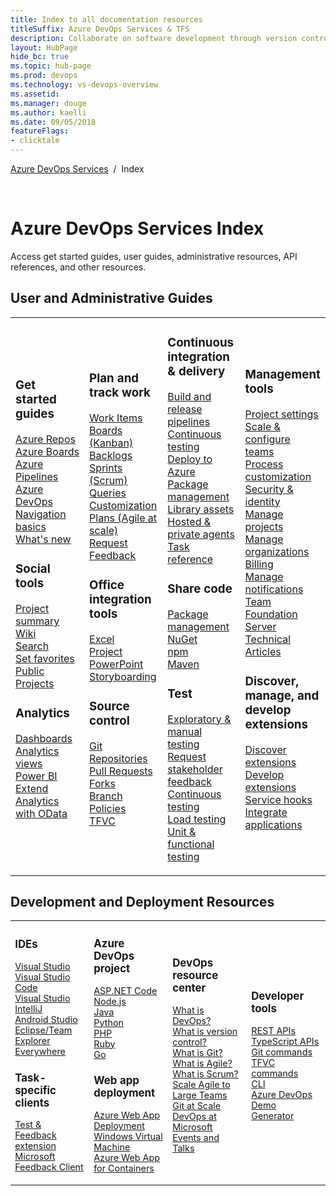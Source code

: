 ```yaml
---
title: Index to all documentation resources 
titleSuffix: Azure DevOps Services & TFS
description: Collaborate on software development through version control, work tracking, and continuous integration and delivery with Azure DevOps Services and Team Foundation Server
layout: HubPage 
hide_bc: true
ms.topic: hub-page
ms.prod: devops 
ms.technology: vs-devops-overview 
ms.assetid:  
ms.manager: douge 
ms.author: kaelli 
ms.date: 09/05/2018
featureFlags:
- clicktale 
---
```


<p><a href="/vsts/index">Azure DevOps Services</a>&nbsp;&nbsp;/&nbsp;&nbsp;Index</p><br/>
<h1>Azure DevOps Services Index</h1>
<p>Access get started guides, user guides, administrative resources, API references, and other resources.</p>
<h2 id="user-guides">User and Administrative Guides</h2>
<table border="0">
<tbody class="noBullet" style="padding-left:0;">
<tr><td width="25%">
                        <h3>Get started guides</h3>
                            <p><a href="/vsts/repos/get-started/index">Azure Repos</a><br/>
                            <a href="/vsts/boards/get-started/index">Azure Boards</a><br/>
                            <a href="/vsts/pipelines/get-started/pipelines-get-started">Azure Pipelines</a><br/>
                            <a href="/vsts/user-guide/index">Azure DevOps</a><br/>
                            <a href="/vsts/project/navigation/preview-features">Navigation basics</a><br/>
                            <a href="/vsts/release-notes/index">What's new</a></p>
                        <h3>Social tools</h3>
                            <p><a href="/vsts/project/wiki/project-vision-status">Project summary</a><br/>
                            <a href="/vsts/project/wiki/index">Wiki</a><br/>
                            <a href="/vsts/project/search/index">Search</a><br/>
                            <a href="/vsts/project/navigation/set-favorites">Set favorites</a><br/>
                            <a href="/vsts/organizations/public/index">Public Projects</a></p>
                        <h3>Analytics</h3>
                            <p><a href="/vsts/report/dashboards/index">Dashboards</a><br/>
                            <a href="/vsts/report/analytics/index">Analytics views</a><br/>
                            <a href="/vsts/report/powerbi/index">Power BI</a><br/>
                            <a href="/vsts/report/extend-analytics/index">Extend Analytics with OData</a></p>
</td>
<td width="25%">
                        <h3>Plan and track work</h3>
                            <p><a href="/vsts/boards/work-items/index">Work Items</a><br/>
                            <a href="/vsts/boards/boards/index">Boards (Kanban)</a><br/>
                            <a href="/vsts/boards/backlogs/index">Backlogs</a><br/>
                            <a href="/vsts/boards/sprints/index">Sprints (Scrum)</a><br/>
                            <a href="/vsts/boards/queries/index">Queries</a><br/>
                            <a href="/vsts/organizations/settings/work/inheritance-process-model">Customization</a><br/>
                            <a href="/vsts/boards/plans/index">Plans (Agile at scale)</a><br/>
                            <a href="/vsts/project/feedback/index">Request Feedback</a></p>
                        <h3>Office integration tools</h3>
                            <p><a href="/vsts/boards/backlogs/office/bulk-add-modify-work-items-excel">Excel</a><br/>
                            <a href="/vsts/boards/backlogs/office/create-your-backlog-tasks-using-project">Project</a><br/>
                            <a href="/vsts/boards/backlogs/office/storyboard-your-ideas-using-powerpoint">PowerPoint Storyboarding</a></p>
                       <h3>Source control</h3>
                            <p><a href="/vsts/repos/git/index">Git Repositories</a><br/>
                            <a href="/vsts/repos/git/pullrequest">Pull Requests</a><br/>
                            <a href="/vsts/repos/git/concepts/forks">Forks</a><br/>
                            <a href="/vsts/repos/git/branch-policies">Branch Policies</a><br/>
                            <a href="/vsts/repos/tfvc/index">TFVC</a></p>
                        </ul>
</td>
<td width="25%">
                        <h3>Continuous integration & delivery</h3>
                            <p><a href="/vsts/pipelines/index">Build and release pipelines</a><br/>
                            <a href="/vsts/pipelines/test/getting-started-with-continuous-testing">Continuous testing</a><br/>
                            <a href="/vsts/deploy-azure/index">Deploy to Azure</a><br/>
                            <a href="/vsts/package/index">Package management</a><br/>
                            <a href="/vsts/pipelines/library/index">Library assets</a><br/>
                            <a href="/vsts/pipelines/agents/agents">Hosted &amp; private agents</a><br/>
                            <a href="/vsts/pipelines/tasks">Task reference</a></p>
                        <h3>Share code</h3>
                            <p><a href="/vsts/package/overview">Package management</a><br/>
                            <a href="/vsts/package/get-started-nuget">NuGet</a><br/>
                            <a href="/vsts/package/get-started-npm">npm</a><br/>
                            <a href="/vsts/package/get-started-maven">Maven</a></p>
                        <h3>Test</h3>
                            <p><a href="/vsts/test/index">Exploratory & manual testing</a><br/>
                            <a href="/vsts/project/feedback/index">Request stakeholder feedback</a><br/>
                            <a href="/vsts/pipelines/test/getting-started-with-continuous-testing">Continuous testing</a><br/>
                            <a href="/vsts/test/load-test/index">Load testing</a><br/>
                            <a href="https://docs.microsoft.com/en-us/visualstudio/test/unit-test-your-code">Unit & functional testing</a></p>
</td>
<td width="25%">
                        <h3>Management tools</h3>
                            <p><a href="/vsts/organizations/settings/index">Project settings</a><br/>
                            <a href="/vsts/organizations/settings/about-teams-and-settings">Scale &amp; configure teams</a><br/>
                            <a href="/vsts/organizations/settings/work/inheritance-process-model">Process customization</a><br/>
                            <a href="/vsts/organizations/security/index">Security &amp; identity</a><br/>
                            <a href="/vsts/organizations/projects/index">Manage projects</a><br/>
                            <a href="/vsts/organizations/accounts/index">Manage organizations</a><br/>
                            <a href="/vsts/billing/index">Billing</a><br/>
                            <a href="/vsts/notifications/index">Manage notifications</a><br/>
                            <a href="/tfs/server/index">Team Foundation Server</a><br/>
                            <a href="/vsts/articles">Technical Articles</a></p>
                        <h3>Discover, manage, and develop extensions</h3>
                            <p><a href="/vsts/marketplace/overview">Discover extensions</a><br/>
                            <a href="/vsts/extend/index">Develop extensions</a><br/>
                            <a href="/vsts/service-hooks/index">Service hooks</a><br/>
                            <a href="/vsts/integrate/index">Integrate applications</a></p>
                        </ul>
</td>
</tr>
</tbody>
</table>
<h2 id="deploy">Development and Deployment Resources</h2>
<table border="0">
<tbody class="noBullet" style="padding-left:0;font-size:.9rem;">
<tr>
<td width="25%">
                        <h3>IDEs</h3>
                            <p><a href="/visualstudio">Visual Studio</a><br/>
                            <a href="/vsts/java/vscode-extension">Visual Studio Code</a><br/>
                            <a href="/vsts/java/index">Visual Studio</a><br/>
                            <a href="/vsts/java/download-intellij-plug-in">IntelliJ</a><br/>
                            <a href="/vsts/java/download-android-studio-plug-in">Android Studio</a><br/>
                            <a href="/vsts/java/download-eclipse-plug-in">Eclipse/Team Explorer Everywhere</a></p> 
                        <h3>Task-specific clients</h3>
                            <p><a href="/vsts/test/provide-stakeholder-feedback">Test & Feedback extension</a><br/>
                            <a href="/vsts/project/feedback/give-feedback">Microsoft Feedback Client</a></p> 
</td>
<td width="25%">
                        <h3>Azure DevOps project</h3>
                            <p><a href="/azure/devops-project/azure-devops-project-aspnet-core">ASP.NET Code</a><br/>
                            <a href="/azure/devops-project/azure-devops-project-nodejs">Node.js</a><br/>
                            <a href="/azure/devops-project/azure-devops-project-java">Java</a><br/>
                            <a href="/azure/devops-project/azure-devops-project-python">Python</a><br/> 
                            <a href="/azure/devops-project/azure-devops-project-php">PHP</a><br/>
                            <a href="/azure/devops-project/azure-devops-project-ruby">Ruby</a><br/>
                            <a href="/azure/devops-project/azure-devops-project-go">Go</a></p> 
                        <h3>Web app deployment</h3>
                            <p><a href="/vsts/pipelines/targets/webapp">Azure Web App Deployment</a><br/>
                            <a href="/vsts/pipelines/apps/cd/deploy-webdeploy-iis-deploygroups">Windows Virtual Machine</a><br/>
                            <a href="/vsts/pipelines/apps/cd/deploy-docker-webapp">Azure Web App for Containers</a></p> </td>
<td width="25%">
<h3 id="devops-center">DevOps resource center</h3>
                            <p><a href="/azure/devops/learn/what-is-devops">What is DevOps?</a><br/>
                            <a href="/azure/devops/learn/git/what-is-version-control">What is version control?</a><br/>
                            <a href="/azure/devops/learn/git/what-is-git">What is Git?</a><br/>
                            <a href="/azure/devops/learn/agile/what-is-agile">What is Agile?</a><br/>
                            <a href="/azure/devops/learn/agile/what-is-scrum">What is Scrum?</a><br/>
                            <a href="/azure/devops/learn/agile/scale-agile-large-teams">Scale Agile to Large Teams</a><br/>
                            <a href="//azure/devops/learn/git/git-at-scale">Git at Scale</a><br/>
                            <a href="/azure/devops/learn/devops-at-microsoft/">DevOps at Microsoft</a><br/>
                            <a href="/azure/devops/learn/events-and-talks/">Events and Talks</a></p>
</td>
<td width="25%">
                        <h3>Developer tools</h3>
                            <p><a href="https://docs.microsoft.com/en-us/rest/api/vsts/">REST APIs</a><br/>
                            <a href="https://www.visualstudio.com/docs/integrate/extensions/reference/client/core-sdk">TypeScript APIs</a><br/>
                            <a href="/vsts/repos/git/command-prompt">Git commands</a><br/>
                            <a href="/vsts/repos/tfvc/use-team-foundation-version-control-commands">TFVC commands</a><br/>
                            <a href="https://docs.microsoft.com/en-us/cli/vsts/overview">CLI</a><br/> 
                            <a href="/vsts/demo-gen">Azure DevOps Demo Generator</a></p>
</td>
</tr>
</tbody>
</table>


